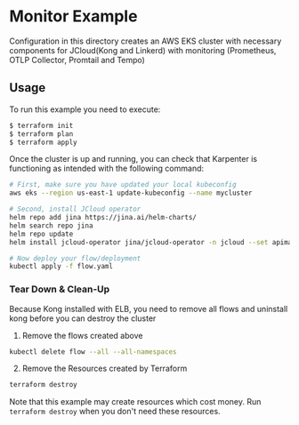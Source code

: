 # Monitor Example

Configuration in this directory creates an AWS EKS cluster with necessary components for JCloud(Kong and Linkerd) with monitoring (Prometheus, OTLP Collector, Promtail and Tempo)

## Usage

To run this example you need to execute:

```bash
$ terraform init
$ terraform plan
$ terraform apply
```

Once the cluster is up and running, you can check that Karpenter is functioning as intended with the following command:

```bash
# First, make sure you have updated your local kubeconfig
aws eks --region us-east-1 update-kubeconfig --name mycluster

# Second, install JCloud operator
helm repo add jina https://jina.ai/helm-charts/
helm search repo jina
helm repo update
helm install jcloud-operator jina/jcloud-operator -n jcloud --set apimanager.enable=false --create-namespace

# Now deploy your flow/deployment
kubectl apply -f flow.yaml
```

### Tear Down & Clean-Up

Because Kong installed with ELB, you need to remove all flows and uninstall kong before you can destroy the cluster

1. Remove the flows created above

```bash
kubectl delete flow --all --all-namespaces
```

2. Remove the Resources created by Terraform

```bash
terraform destroy 
```

Note that this example may create resources which cost money. Run `terraform destroy` when you don't need these resources.

